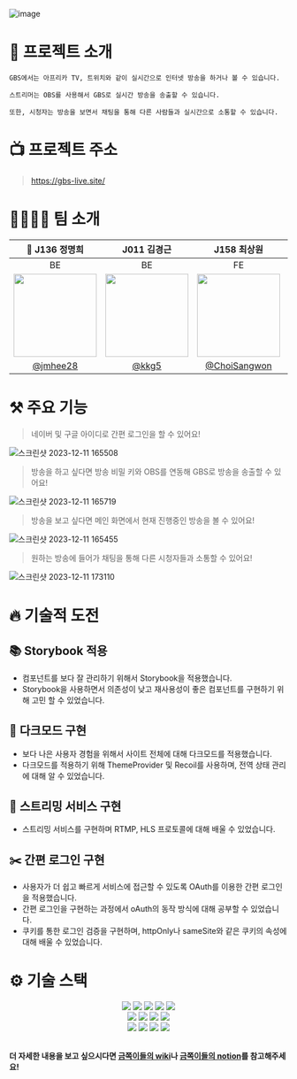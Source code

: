 ![image](https://github.com/boostcampwm2023/web07-GBS/assets/21211957/cc6c597b-09aa-4312-8ab0-30eec394dcfa)

# 🔎 프로젝트 소개

```
GBS에서는 아프리카 TV, 트위치와 같이 실시간으로 인터넷 방송을 하거나 볼 수 있습니다.

스트리머는 OBS를 사용해서 GBS로 실시간 방송을 송출할 수 있습니다.

또한, 시청자는 방송을 보면서 채팅을 통해 다른 사람들과 실시간으로 소통할 수 있습니다.
```

# 📺 프로젝트 주소

> https://gbs-live.site/

# 👨‍👩‍👧‍👦 팀 소개

|                               👑 J136 정명희                               |                                J011 김경근                                 |                                J158 최상원                                 |                                 J164 한원준                                 |
| :------------------------------------------------------------------------: | :------------------------------------------------------------------------: | :------------------------------------------------------------------------: | :-------------------------------------------------------------------------: |
|                                     BE                                     |                                     BE                                     |                                     FE                                     |                                     FE                                      |
| <img src="https://avatars.githubusercontent.com/u/92200502?v=4" width=150> | <img src="https://avatars.githubusercontent.com/u/97646802?v=4" width=150> | <img src="https://avatars.githubusercontent.com/u/21211957?v=4" width=150> | <img src="https://avatars.githubusercontent.com/u/119842443?v=4" width=150> |
|                   [@jmhee28](https://github.com/jmhee28)                   |                      [@kkg5](https://github.com/kkg5)                      |               [@ChoiSangwon](https://github.com/ChoiSangwon)               |                [@top-chaser](https://github.com/top-chaser)                 |

# ⚒️ 주요 기능

> 네이버 및 구글 아이디로 간편 로그인을 할 수 있어요!

![스크린샷 2023-12-11 165508](https://github.com/boostcampwm2023/web07-GBS/assets/119842443/214c3463-8f09-442b-9d38-0533b80acd23)

> 방송을 하고 싶다면 방송 비밀 키와 OBS를 연동해 GBS로 방송을 송출할 수 있어요!

![스크린샷 2023-12-11 165719](https://github.com/boostcampwm2023/web07-GBS/assets/119842443/a772399b-40ae-46eb-aca8-4215fe23dd51)

> 방송을 보고 싶다면 메인 화면에서 현재 진행중인 방송을 볼 수 있어요!

![스크린샷 2023-12-11 165455](https://github.com/boostcampwm2023/web07-GBS/assets/119842443/ca47c885-7136-4472-b56f-5b74d7e398db)

> 원하는 방송에 들어가 채팅을 통해 다른 시청자들과 소통할 수 있어요!

![스크린샷 2023-12-11 173110](https://github.com/boostcampwm2023/web07-GBS/assets/119842443/716297bf-934d-453b-a39b-33b22327b339)

# 🔥 기술적 도전

## 📚 Storybook 적용

- 컴포넌트를 보다 잘 관리하기 위해서 Storybook을 적용했습니다.
- Storybook을 사용하면서 의존성이 낮고 재사용성이 좋은 컴포넌트를 구현하기 위해 고민 할 수 있었습니다.

## 🌚 다크모드 구현

- 보다 나은 사용자 경험을 위해서 사이트 전체에 대해 다크모드를 적용했습니다.
- 다크모드를 적용하기 위해 ThemeProvider 및 Recoil를 사용하며, 전역 상태 관리에 대해 알 수 있었습니다.

## 🎥 스트리밍 서비스 구현

- 스트리밍 서비스를 구현하며 RTMP, HLS 프로토콜에 대해 배울 수 있었습니다.

## ✂️ 간편 로그인 구현

- 사용자가 더 쉽고 빠르게 서비스에 접근할 수 있도록 OAuth를 이용한 간편 로그인을 적용했습니다.
- 간편 로그인을 구현하는 과정에서 oAuth의 동작 방식에 대해 공부할 수 있었습니다.
- 쿠키를 통한 로그인 검증을 구현하며, httpOnly나 sameSite와 같은 쿠키의 속성에 대해 배울 수 있었습니다.

# ⚙️ 기술 스택

<div align="center">

<img src="https://img.shields.io/badge/Typescript-3178C6?style=for-the-badge&logo=typescript&logoColor=white"/>
<img src="https://img.shields.io/badge/Jest-C21325?style=for-the-badge&logo=Jest&logoColor=white"/>
<img src="https://img.shields.io/badge/socketdotio-010101?style=for-the-badge&logo=socketdotio&logoColor=white"/>
<img src="https://img.shields.io/badge/docker-2496ED?style=for-the-badge&logo=docker&logoColor=white"/>
<img src="https://img.shields.io/badge/githubactions-2088FF?style=for-the-badge&logo=githubactions&logoColor=white"/>

</br>

<img src="https://img.shields.io/badge/React-61DAFB?style=for-the-badge&logo=React&logoColor=white">
<img src="https://img.shields.io/badge/Vite-646CFF?style=for-the-badge&logo=vite&logoColor=white"/>
<img src="https://img.shields.io/badge/storybook-FF4785?style=for-the-badge&logo=storybook&logoColor=white"/>
<img src="https://img.shields.io/badge/styledcomponents-DB7093?style=for-the-badge&logo=styledcomponents&logoColor=white"/>

</br>

<img src="https://img.shields.io/badge/nestjs-E0234E?style=for-the-badge&logo=nestjs&logoColor=white">
<img src="https://img.shields.io/badge/mysql-4479A1?style=for-the-badge&logo=mysql&logoColor=white"/>
<img src="https://img.shields.io/badge/redis-DC382D?style=for-the-badge&logo=redis&logoColor=white"/>
<img src="https://img.shields.io/badge/nginx-009639?style=for-the-badge&logo=nginx&logoColor=white"/>

</div>

</br>

**더 자세한 내용을 보고 싶으시다면 [금쪽이들의 wiki](https://github.com/boostcampwm2023/web07-GBS/wiki)나 [금쪽이들의 notion](https://www.notion.so/GBS-b3e35f1c05c24973a722bd406218a6ae)를 참고해주세요!**
